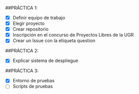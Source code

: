 ##PRÁCTICA 1:

- [X] Definir equipo de trabajo
- [X] Elegir proyecto
- [X] Crear repositorio
- [X] Inscripción en el concurso de Proyectos Libres de la UGR
- [X] Crear un Issue con la etiqueta question
 
##PRÁCTICA 2:
- [X] Explicar sistema de despliegue

##PRÁCTICA 3:
- [X] Entorno de pruebas
- [ ] Scripts de pruebas 
